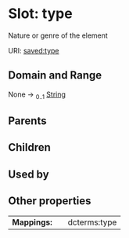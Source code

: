 
# Slot: type


Nature or genre of the element

URI: [saved:type](http://marine.gov.scot/metadata/saved/schema/type)


## Domain and Range

None &#8594;  <sub>0..1</sub> [String](types/String.md)

## Parents


## Children


## Used by


## Other properties

|  |  |  |
| --- | --- | --- |
| **Mappings:** | | dcterms:type |

